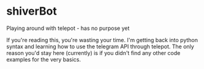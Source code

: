 # shiverBot
Playing around with telepot - has no purpose yet

If you're reading this, you're wasting your time.
I'm getting back into python syntax and learning how to use the telegram API through telepot. The only reason you'd stay here (currently) is if you didn't find any other code examples for the very basics.

